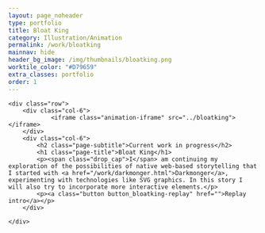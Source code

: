 ```yaml
---
layout: page_noheader
type: portfolio
title: Bloat King
category: Illustration/Animation
permalink: /work/bloatking
mainnav: hide
header_bg_image: /img/thumbnails/bloatking.png
worktile_color: "#D79659"
extra_classes: portfolio
order: 1
---
```


<div class="wrapper">

	<div class="row">
		<div class="col-6">			
				<iframe class="animation-iframe" src="../bloatking"></iframe>
		</div>
		<div class="col-6">
			<h2 class="page-subtitle">Current work in progress</h2>
			<h1 class="page-title">Bloat King</h1>			
			<p><span class="drop_cap">I</span> am continuing my exploration of the possibilities of native web-based storytelling that I started with <a href="/work/darkmonger.html">Darkmonger</a>, experimenting with technologies like SVG graphics. In this story I will also try to incorporate more interactive elements.</p>
			<p><a class="button button_bloatking-replay" href="">Replay intro</a></p>			 
		</div>
				
	</div>
</div>